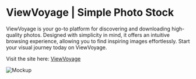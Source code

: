 # ViewVoyage | Simple Photo Stock

ViewVoyage is your go-to platform for discovering and downloading high-quality photos. Designed with simplicity in mind, it offers an intuitive browsing experience, allowing you to find inspiring images effortlessly. Start your visual journey today on ViewVoyage.

Visit the site here: [ViewVoyage](https://sshasholko.github.io/ViewVoyage/)

![Mockup](https://viewvoyage.s3.eu-north-1.amazonaws.com/mockup-vv.png)